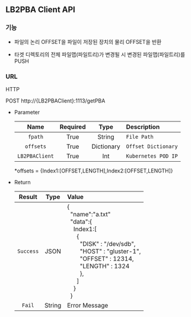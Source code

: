 ## LB2PBA Client API 

### 기능

* 파일의 논리 OFFSET을 파일이 저장된 장치의 물리 OFFSET을 반환

* 타겟 디렉토리의 전체 파일맵(파일트리)가 변경될 시 변경된 파일맵(파일트리)를 PUSH

### URL

  HTTP
  
  POST http://{LB2PBAClient}:1113/getPBA
  
  - Parameter
	
	|Name|Required|Type|Description|
	|:---:|:---:|:---:|:---|
	|`fpath`|True|String|`File Path`|
	|`offsets`|True|Dictionary|`Offset Dictionary`|
	|`LB2PBAClient`|True|Int|`Kubernetes POD IP`|
  
	*offsets = {Index1:[OFFSET,LENGTH],Index2:[OFFSET,LENGTH]}
  
  - Return
	
	|Result|Type|Value|
	|:---:|:---:|:---|
	|`Success`|JSON|{<br>&nbsp;&nbsp;"name":"a.txt"<br>&nbsp;&nbsp;"data":{<br>&nbsp;&nbsp;&nbsp;&nbsp;Index1:[<br>&nbsp;&nbsp;&nbsp;&nbsp;&nbsp;&nbsp;{<br>&nbsp;&nbsp;&nbsp;&nbsp;&nbsp;&nbsp;&nbsp;&nbsp;"DISK" : "/dev/sdb",<br>&nbsp;&nbsp;&nbsp;&nbsp;&nbsp;&nbsp;&nbsp;&nbsp;"HOST" : "gluster-1",<br>&nbsp;&nbsp;&nbsp;&nbsp;&nbsp;&nbsp;&nbsp;&nbsp;"OFFSET" : 12314,<br>&nbsp;&nbsp;&nbsp;&nbsp;&nbsp;&nbsp;&nbsp;&nbsp;"LENGTH" : 1324<br>&nbsp;&nbsp;&nbsp;&nbsp;&nbsp;&nbsp;&nbsp;&nbsp;},<br>&nbsp;&nbsp;&nbsp;&nbsp;&nbsp;&nbsp;]<br>&nbsp;&nbsp;&nbsp;&nbsp;}<br>&nbsp;&nbsp;}|
	|`Fail`|String|Error Message|